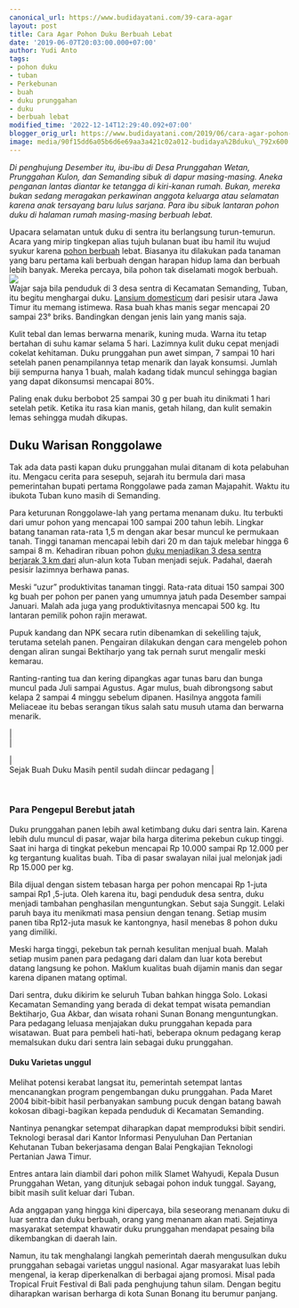 ```yaml
---
canonical_url: https://www.budidayatani.com/39-cara-agar
layout: post
title: Cara Agar Pohon Duku Berbuah Lebat
date: '2019-06-07T20:03:00.000+07:00'
author: Yudi Anto
tags:
- pohon duku
- tuban
- Perkebunan
- buah
- duku prunggahan
- duku
- berbuah lebat
modified_time: '2022-12-14T12:29:40.092+07:00'
blogger_orig_url: https://www.budidayatani.com/2019/06/cara-agar-pohon-duku-berbuah-lebat.html
image: media/90f15dd6a05b6d6e69aa3a421c02a012-budidaya%2Bduku\_792x600.jpg
---
```

*Di penghujung Desember itu, ibu-ibu di Desa Prunggahan Wetan, Prunggahan Kulon, dan Semanding sibuk di dapur masing-masing. Aneka penganan lantas diantar ke tetangga di kiri-kanan rumah. Bukan, mereka bukan sedang meragakan perkawinan anggota keluarga atau selamatan karena anak tersayang baru lulus sarjana. Para ibu sibuk lantaran pohon duku di halaman rumah masing-masing berbuah lebat.*  
  
Upacara selamatan untuk duku di sentra itu berlangsung turun-temurun. Acara yang mirip tingkepan alias tujuh bulanan buat ibu hamil itu wujud syukur karena [pohon berbuah](https://www.budidayatani.com/tabulampot-pohon-apel-india.html) lebat. Biasanya itu dilakukan pada tanaman yang baru pertama kali berbuah dengan harapan hidup lama dan berbuah lebih banyak. Mereka percaya, bila pohon tak diselamati mogok berbuah.  
[![](https://i1.wp.com/1.bp.blogspot.com/-nIgm8HrpjC0/XPpZnHuUtqI/AAAAAAAABrA/WuJ-Wlkloo0COn0qk1tIAyIU-3NCOFogACLcBGAs/s400/budidaya%2Bduku_792x600.jpg?resize=400%2C302&ssl=1)](https://i1.wp.com/1.bp.blogspot.com/-nIgm8HrpjC0/XPpZnHuUtqI/AAAAAAAABrA/WuJ-Wlkloo0COn0qk1tIAyIU-3NCOFogACLcBGAs/s1600/budidaya%2Bduku_792x600.jpg?ssl=1)  
Wajar saja bila penduduk di 3 desa sentra di Kecamatan Semanding, Tuban, itu begitu menghargai duku. [Lansium domesticum](https://id.wikipedia.org/wiki/Duku) dari pesisir utara Jawa Timur itu memang istimewa. Rasa buah khas manis segar mencapai 20 sampai 23° briks. Bandingkan dengan jenis lain yang manis saja.  
  
Kulit tebal dan lemas berwarna menarik, kuning muda. Warna itu tetap bertahan di suhu kamar selama 5 hari. Lazimnya kulit duku cepat menjadi cokelat kehitaman. Duku prunggahan pun awet simpan, 7 sampai 10 hari setelah panen penampilannya tetap menarik dan layak konsumsi. Jumlah biji sempurna hanya 1 buah, malah kadang tidak muncul sehingga bagian yang dapat dikonsumsi mencapai 80%.  
  
Paling enak duku berbobot 25 sampai 30 g per buah itu dinikmati 1 hari setelah petik. Ketika itu rasa kian manis, getah hilang, dan kulit semakin lemas sehingga mudah dikupas.  
## Duku Warisan Ronggolawe

  
Tak ada data pasti kapan duku prunggahan mulai ditanam di kota pelabuhan itu. Mengacu cerita para sesepuh, sejarah itu bermula dari masa pemerintahan bupati pertama Ronggolawe pada zaman Majapahit. Waktu itu ibukota Tuban kuno masih di Semanding.  
  
Para keturunan Ronggolawe-lah yang pertama menanam duku. Itu terbukti dari umur pohon yang mencapai 100 sampai 200 tahun lebih. Lingkar batang tanaman rata-rata 1,5 m dengan akar besar muncul ke permukaan tanah. Tinggi tanaman mencapai lebih dari 20 m dan tajuk melebar hingga 6 sampai 8 m. Kehadiran ribuan pohon [duku menjadikan 3 desa sentra berjarak 3 km dari](https://www.budidayatani.com/cara-masyarakat-ciamis-mendapatkan.html) alun-alun kota Tuban menjadi sejuk. Padahal, daerah pesisir lazimnya berhawa panas.  
  
Meski “uzur” produktivitas tanaman tinggi. Rata-rata dituai 150 sampai 300 kg buah per pohon per panen yang umumnya jatuh pada Desember sampai Januari. Malah ada juga yang produktivitasnya mencapai 500 kg. Itu lantaran pemilik pohon rajin merawat.  
  
Pupuk kandang dan NPK secara rutin dibenamkan di sekeliling tajuk, terutama setelah panen. Pengairan dilakukan dengan cara mengeleb pohon dengan aliran sungai Bektiharjo yang tak pernah surut mengalir meski kemarau.  
  
Ranting-ranting tua dan kering dipangkas agar tunas baru dan bunga muncul pada Juli sampai Agustus. Agar mulus, buah dibrongsong sabut kelapa 2 sampai 4 minggu sebelum dipanen. Hasilnya anggota famili Meliaceae itu bebas serangan tikus salah satu musuh utama dan berwarna menarik.  


  
  
|  
  |  

  
|  
 Sejak Buah Duku Masih pentil sudah diincar pedagang |  

  
  

  
   
### Para Pengepul Berebut jatah

  
Duku prunggahan panen lebih awal ketimbang duku dari sentra lain. Karena lebih dulu muncul di pasar, wajar bila harga diterima pekebun cukup tinggi. Saat ini harga di tingkat pekebun mencapai Rp 10.000 sampai Rp 12.000 per kg tergantung kualitas buah. Tiba di pasar swalayan nilai jual melonjak jadi Rp 15.000 per kg.  
  
Bila dijual dengan sistem tebasan harga per pohon mencapai Rp 1-juta sampai Rp1 ,5-juta. Oleh karena itu, bagi penduduk desa sentra, duku menjadi tambahan penghasilan menguntungkan. Sebut saja Sunggit. Lelaki paruh baya itu menikmati masa pensiun dengan tenang. Setiap musim panen tiba Rp12-juta masuk ke kantongnya, hasil menebas 8 pohon duku yang dimiliki.  
  
Meski harga tinggi, pekebun tak pernah kesulitan menjual buah. Malah setiap musim panen para pedagang dari dalam dan luar kota berebut datang langsung ke pohon. Maklum kualitas buah dijamin manis dan segar karena dipanen matang optimal.  
  
Dari sentra, duku dikirim ke seluruh Tuban bahkan hingga Solo. Lokasi Kecamatan Semanding yang berada di dekat tempat wisata pemandian Bektiharjo, Gua Akbar, dan wisata rohani Sunan Bonang menguntungkan. Para pedagang leluasa menjajakan duku prunggahan kepada para wisatawan. Buat para pembeli hati-hati, beberapa oknum pedagang kerap memalsukan duku dari sentra lain sebagai duku prunggahan.  
#### Duku Varietas unggul

  
Melihat potensi kerabat langsat itu, pemerintah setempat lantas mencanangkan program pengembangan duku prunggahan. Pada Maret 2004 bibit-bibit hasil perbanyakan sambung pucuk dengan batang bawah kokosan dibagi-bagikan kepada penduduk di Kecamatan Semanding.  
  
Nantinya penangkar setempat diharapkan dapat memproduksi bibit sendiri. Teknologi berasal dari Kantor Informasi Penyuluhan Dan Pertanian Kehutanan Tuban bekerjasama dengan Balai Pengkajian Teknologi Pertanian Jawa Timur.  
  
Entres antara lain diambil dari pohon milik Slamet Wahyudi, Kepala Dusun Prunggahan Wetan, yang ditunjuk sebagai pohon induk tunggal. Sayang, bibit masih sulit keluar dari Tuban.  
  
Ada anggapan yang hingga kini dipercaya, bila seseorang menanam duku di luar sentra dan duku berbuah, orang yang menanam akan mati. Sejatinya masyarakat setempat khawatir duku prunggahan mendapat pesaing bila dikembangkan di daerah lain.  
  
Namun, itu tak menghalangi langkah pemerintah daerah mengusulkan duku prunggahan sebagai varietas unggul nasional. Agar masyarakat luas lebih mengenal, ia kerap diperkenalkan di berbagai ajang promosi. Misal pada Tropical Fruit Festival di Bali pada penghujung tahun silam. Dengan begitu diharapkan warisan berharga di kota Sunan Bonang itu berumur panjang.